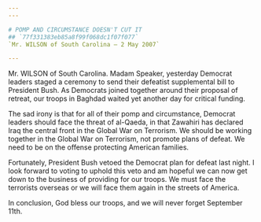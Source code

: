 ```yaml
---
---

# POMP AND CIRCUMSTANCE DOESN'T CUT IT
## `77f331383eb85a8f99f068dc1f07f077`
`Mr. WILSON of South Carolina — 2 May 2007`

---
```



Mr. WILSON of South Carolina. Madam Speaker, yesterday Democrat 
leaders staged a ceremony to send their defeatist supplemental bill to 
President Bush. As Democrats joined together around their proposal of 
retreat, our troops in Baghdad waited yet another day for critical 
funding.

The sad irony is that for all of their pomp and circumstance, 
Democrat leaders should face the threat of al-Qaeda, in that Zawahiri 
has declared Iraq the central front in the Global War on Terrorism. We 
should be working together in the Global War on Terrorism, not promote 
plans of defeat. We need to be on the offense protecting American 
families.

Fortunately, President Bush vetoed the Democrat plan for defeat last 
night. I look forward to voting to uphold this veto and am hopeful we 
can now get down to the business of providing for our troops. We must 
face the terrorists overseas or we will face them again in the streets 
of America.

In conclusion, God bless our troops, and we will never forget 
September 11th.
